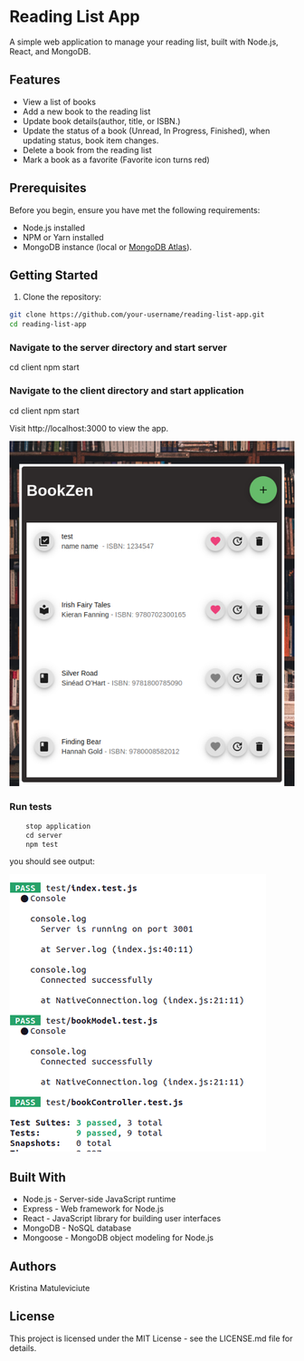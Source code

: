 # Reading List App

A simple web application to manage your reading list, built with Node.js, React, and MongoDB.

## Features

- View a list of books
- Add a new book to the reading list
- Update book details(author, title, or ISBN.)
- Update the status of a book (Unread, In Progress, Finished), when updating status, book item changes.
- Delete a book from the reading list
- Mark a book as a favorite (Favorite icon turns red)

## Prerequisites

Before you begin, ensure you have met the following requirements:

- Node.js installed
- NPM or Yarn installed
- MongoDB instance (local or [MongoDB Atlas](https://www.mongodb.com/cloud/atlas)).

## Getting Started

1. Clone the repository:

```bash
git clone https://github.com/your-username/reading-list-app.git
cd reading-list-app

```
### Navigate to the server directory and start server
cd client
npm start

### Navigate to the client directory and start application
cd client
npm start

Visit http://localhost:3000 to view the app.

![app](/client/src/images/booklistapp.png)

### Run tests 
```
    stop application
    cd server
    npm test
```
you should see output:

![tests](client/src/images/tests.png)

## Built With
- Node.js - Server-side JavaScript runtime
- Express - Web framework for Node.js
- React - JavaScript library for building user interfaces
- MongoDB - NoSQL database
- Mongoose - MongoDB object modeling for Node.js
  
## Authors
Kristina Matuleviciute

## License
This project is licensed under the MIT License - see the LICENSE.md file for details.


